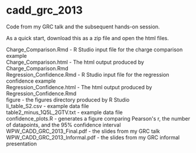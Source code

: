 cadd_grc_2013
=============

Code from my GRC talk and the subsequent hands-on session. 

As a quick start, download this as a zip file and open the html files.

Charge_Comparison.Rmd - R Studio input file for the charge comparison example  
Charge_Comparison.html - The html output produced by Charge_Comparison.Rmd  
Regression_Confidence.Rmd - R Studio input file for the regression confidence example  
Regression_Confidence.html - The html output produced by Regression_Confidence.Rmd  
figure - the figures directory produced by R Studio  
li_table_S2.csv - example data file  
table2_minus_1Q5L_2GTV.txt - example data file  
confidence_plots.R - generates a figure comparing Pearson's r, the number of datapoints, and the 95% confidence interval  
WPW_CADD_GRC_2013_Final.pdf - the slides from my GRC talk  
WPW_CADD_GRC_2013_Informal.pdf - the slides from my GRC informal presentation  




